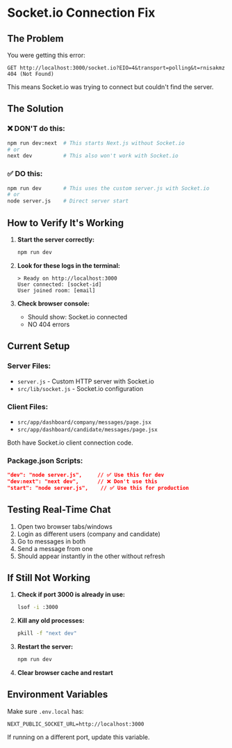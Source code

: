 # Socket.io Connection Fix

## The Problem
You were getting this error:
```
GET http://localhost:3000/socket.io?EIO=4&transport=polling&t=rnisakmz 404 (Not Found)
```

This means Socket.io was trying to connect but couldn't find the server.

## The Solution

### ❌ DON'T do this:
```bash
npm run dev:next  # This starts Next.js without Socket.io
# or
next dev          # This also won't work with Socket.io
```

### ✅ DO this:
```bash
npm run dev       # This uses the custom server.js with Socket.io
# or
node server.js    # Direct server start
```

## How to Verify It's Working

1. **Start the server correctly:**
   ```bash
   npm run dev
   ```

2. **Look for these logs in the terminal:**
   ```
   > Ready on http://localhost:3000
   User connected: [socket-id]
   User joined room: [email]
   ```

3. **Check browser console:**
   - Should show: Socket.io connected
   - NO 404 errors

## Current Setup

### Server Files:
- `server.js` - Custom HTTP server with Socket.io
- `src/lib/socket.js` - Socket.io configuration

### Client Files:
- `src/app/dashboard/company/messages/page.jsx`
- `src/app/dashboard/candidate/messages/page.jsx`

Both have Socket.io client connection code.

### Package.json Scripts:
```json
"dev": "node server.js",     // ✅ Use this for dev
"dev:next": "next dev",      // ❌ Don't use this
"start": "node server.js",    // ✅ Use this for production
```

## Testing Real-Time Chat

1. Open two browser tabs/windows
2. Login as different users (company and candidate)
3. Go to messages in both
4. Send a message from one
5. Should appear instantly in the other without refresh

## If Still Not Working

1. **Check if port 3000 is already in use:**
   ```bash
   lsof -i :3000
   ```
   
2. **Kill any old processes:**
   ```bash
   pkill -f "next dev"
   ```

3. **Restart the server:**
   ```bash
   npm run dev
   ```

4. **Clear browser cache and restart**

## Environment Variables

Make sure `.env.local` has:
```env
NEXT_PUBLIC_SOCKET_URL=http://localhost:3000
```

If running on a different port, update this variable.

